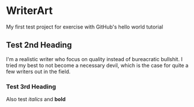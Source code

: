 # WriterArt
My first test project for exercise with GitHub's hello world tutorial
## Test 2nd Heading
I'm a realistic writer who focus on quality instead of bureacratic bullshit. I tried my best to not become a necessary devil, which is the case for quite a few writers out in the field.
### Test 3rd Heading
Also test *italics* and **bold**
